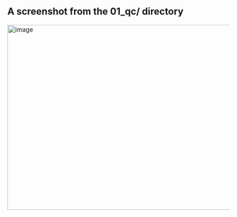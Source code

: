 ## A screenshot from the 01_qc/ directory
<img width="900" height="420" alt="image" src="https://github.com/user-attachments/assets/51b754db-7271-47d2-8600-e1b55e26ee3a" />

